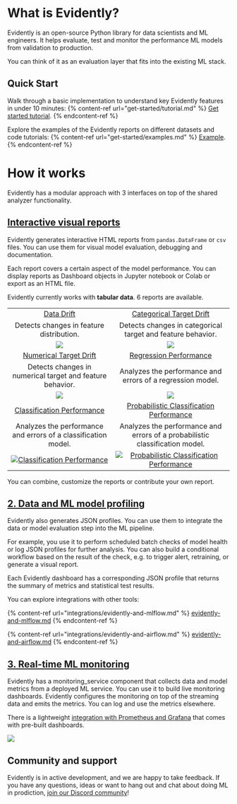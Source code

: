# What is Evidently?

Evidently is an open-source Python library for data scientists and ML engineers. It helps evaluate, test and monitor the performance ML models from validation to production.

You can think of it as an evaluation layer that fits into the existing ML stack.

## Quick Start 

Walk through a basic implementation to understand key Evidently features in under 10 minutes:
{% content-ref url="get-started/tutorial.md" %}
[Get started tutorial](get-started/tutorial.md). 
{% endcontent-ref %}

Explore the examples of the Evidently reports on different datasets and code tutorials:
{% content-ref url="get-started/examples.md" %}
[Example](get-started/examples.md). 
{% endcontent-ref %}

# How it works 

Evidently has a modular approach with 3 interfaces on top of the shared analyzer functionality. 

## [Interactive visual reports](dashboards/README.md)

Evidently generates interactive HTML reports from `pandas.DataFrame` or `csv` files. You can use them for visual model evaluation, debugging and documentation. 

Each report covers a certain aspect of the model performance. You can display reports as Dashboard objects in Jupyter notebook or Colab or export as an HTML file.

Evidently currently works with **tabular data**. 6 reports are available.

|   |   |
| :----: | :----: |
| [Data Drift](get-started/reports/data-drift.md)| [Categorical Target Drift](get-started/reports/categorical-target-drift.md)|
| Detects changes in feature distribution. | Detects changes in categorical target and feature behavior. |
| ![](../images/01\_data\_drift.png)| ![](../images/02\_cat\_target\_drift.png)|
| [Numerical Target Drift](get-started/reports/num-target-drift.md)| [Regression Performance](get-started/reports/reg-performance.md)|
| Detects changes in numerical target and feature behavior.| Analyzes the performance and errors of a regression model.|
| ![](../images/03\_num\_target\_drift.png)| ![](../images/04\_reg\_performance.png)|
| [Classification Performance](get-started/reports/classification-performance.md)| [Probabilistic Classification Performance](get-started/reports/probabilistic-classification-performance.md)|
| Analyzes the performance and errors of a classification model.| Analyzes the performance and errors of a probabilistic classification model. |
| [![Classification Performance](../images/05\_class\_performance.png)](get-started/reports/classification-performance.md) | [![Probabilistic Classification Performance](../images/06\_prob\_class\_performance.png)](get-started/reports/probabilistic-classification-performance.md) |

You can combine, customize the reports or contribute your own report. 

## [2. Data and ML model profiling](profiling/README.md)

Evidently also generates JSON profiles. You can use them to integrate the data or model evaluation step into the ML pipeline. 

For example, you use it to perform scheduled batch checks of model health or log JSON profiles for further analysis. You can also build a conditional workflow based on the result of the check, e.g. to trigger alert, retraining, or generate a visual report. 

Each Evidently dashboard has a corresponding JSON profile that returns the summary of metrics and statistical test results. 

You can explore integrations with other tools: 

{% content-ref url="integrations/evidently-and-mlflow.md" %}
[evidently-and-mlflow.md](evidently-and-mflow.md)
{% endcontent-ref %}

{% content-ref url="integrations/evidently-and-airflow.md" %}
[evidently-and-airflow.md](evidently-and-airflow.md)
{% endcontent-ref %}

## [3. Real-time ML monitoring](integrations/evidently-and-grafana.md)

Evidently has a monitoring_service component that collects data and model metrics from a deployed ML service. You can use it to build live monitoring dashboards. 
Evidently configures the monitoring on top of the streaming data and emits the metrics. You can log and use the metrics elsewhere. 

There is a lightweight [integration with Prometheus and Grafana](integrations/evidently-and-grafana.md) that comes with pre-built dashboards.

![](.gitbook/assets/grafana\_dashboard.jpg)

## Community and support 

Evidently is in active development, and we are happy to take feedback. If you have any questions, ideas or want to hang out and chat about doing ML in prodiction, [join our Discord community](https://discord.com/invite/xZjKRaNp8b)!

